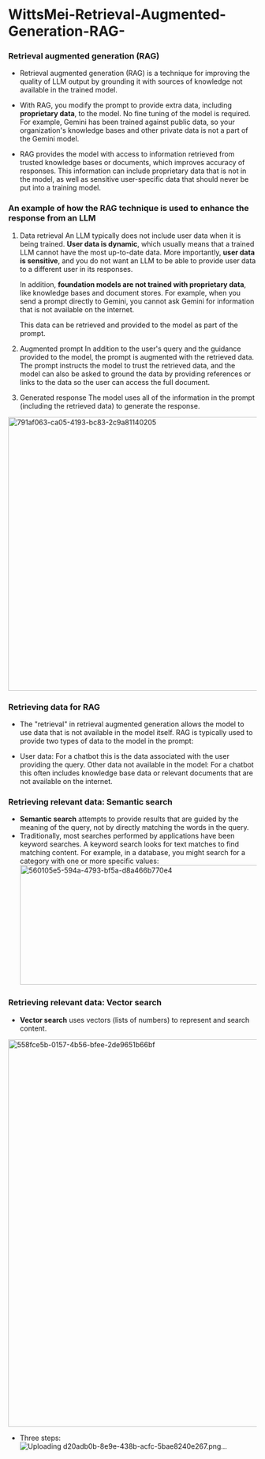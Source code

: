 # WittsMei-Retrieval-Augmented-Generation-RAG-

### Retrieval augmented generation (RAG) 
- Retrieval augmented generation (RAG) is a technique for improving the quality of LLM output by grounding it with sources of knowledge not available in the trained model.

- With RAG, you modify the prompt to provide extra data, including **proprietary data**, to the model. No fine tuning of the model is required. For example, Gemini has been trained against public data, so your organization's knowledge bases and other private data is not a part of the Gemini model.

- RAG provides the model with access to information retrieved from trusted knowledge bases or documents, which improves accuracy of responses. This information can include proprietary data that is not in the model, as well as sensitive user-specific data that should never be put into a training model.


### An example of how the RAG technique is used to enhance the response from an LLM
1. Data retrieval
An LLM typically does not include user data when it is being trained. **User data is dynamic**, which usually means that a trained LLM cannot have the most up-to-date data. More importantly, **user data is sensitive**, and you do not want an LLM to be able to provide user data to a different user in its responses.

   In addition, **foundation models are not trained with proprietary data**, like knowledge bases and document stores. For example, when you send a prompt directly to Gemini, you cannot ask Gemini for information that is not    available on the internet.

   This data can be retrieved and provided to the model as part of the prompt.

2. Augmented prompt
In addition to the user's query and the guidance provided to the model, the prompt is augmented with the retrieved data. The prompt instructs the model to trust the retrieved data, and the model can also be asked to ground the data by providing references or links to the data so the user can access the full document.

3. Generated response
The model uses all of the information in the prompt (including the retrieved data) to generate the response.
<img width="1276" height="554" alt="791af063-ca05-4193-bc83-2c9a81140205" src="https://github.com/user-attachments/assets/e185ea73-59ff-45ea-a66d-7d8be416a3dc" />

### Retrieving data for RAG

- The "retrieval" in retrieval augmented generation allows the model to use data that is not available in the model itself. RAG is typically used to provide two types of data to the model in the prompt:

- User data: For a chatbot this is the data associated with the user providing the query.
Other data not available in the model: For a chatbot this often includes knowledge base data or relevant documents that are not available on the internet.

### Retrieving relevant data: Semantic search
- **Semantic search** attempts to provide results that are guided by the meaning of the query, not by directly matching the words in the query.
- Traditionally, most searches performed by applications have been keyword searches. A keyword search looks for text matches to find matching content. For example, in a database, you might search for a category with one or more specific values:
  <img width="1540" height="242" alt="560105e5-594a-4793-bf5a-d8a466b770e4" src="https://github.com/user-attachments/assets/4bc48a36-a7e9-478b-bfb5-3a5818ebf603" />


### Retrieving relevant data: Vector search
- **Vector search** uses vectors (lists of numbers) to represent and search content.
<img width="1644" height="784" alt="558fce5b-0157-4b56-bfee-2de9651b66bf" src="https://github.com/user-attachments/assets/849aa3a8-3a11-41fa-9f57-94303498b73b" />

- Three steps:
![Uploading d20adb0b-8e9e-438b-acfc-5bae8240e267.png…]()









